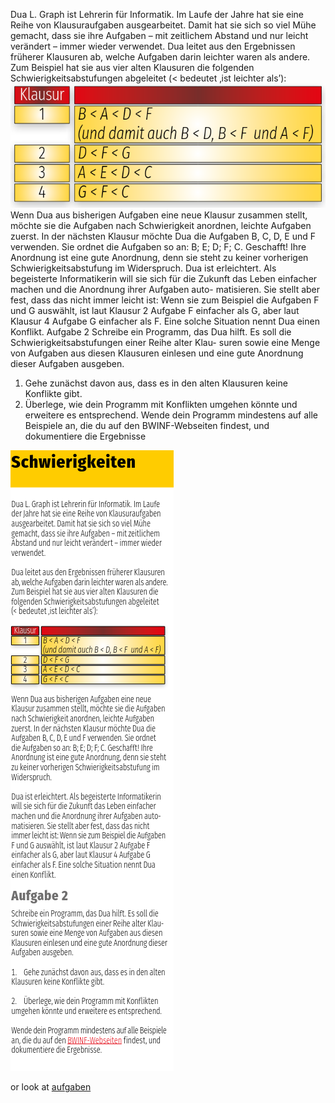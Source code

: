 Dua L. Graph ist Lehrerin für Informatik. Im Laufe
der Jahre hat sie eine Reihe von Klausuraufgaben
ausgearbeitet. Damit hat sie sich so viel Mühe
gemacht, dass sie ihre Aufgaben – mit zeitlichem
Abstand und nur leicht verändert – immer wieder
verwendet.
Dua leitet aus den Ergebnissen früherer Klausuren
ab, welche Aufgaben darin leichter waren als andere.
Zum Beispiel hat sie aus vier alten Klausuren die
folgenden Schwierigkeitsabstufungen abgeleitet
(< bedeutet ‚ist leichter als’):
![img.png](img.png)
Wenn Dua aus bisherigen Aufgaben eine neue
Klausur zusammen stellt, möchte sie die Aufgaben
nach Schwierigkeit anordnen, leichte Aufgaben
zuerst. In der nächsten Klausur möchte Dua die
Aufgaben B, C, D, E und F verwenden. Sie ordnet
die Aufgaben so an: B; E; D; F; C. Geschafft! Ihre
Anordnung ist eine gute Anordnung, denn sie steht
zu keiner vorherigen Schwierigkeitsabstufung im
Widerspruch.
Dua ist erleichtert. Als begeisterte Informatikerin
will sie sich für die Zukunft das Leben einfacher
machen und die Anordnung ihrer Aufgaben auto-
matisieren. Sie stellt aber fest, dass das nicht
immer leicht ist: Wenn sie zum Beispiel die Aufgaben
F und G auswählt, ist laut Klausur 2 Aufgabe F
einfacher als G, aber laut Klausur 4 Aufgabe G
einfacher als F. Eine solche Situation nennt Dua
einen Konflikt.
Aufgabe 2
Schreibe ein Programm, das Dua hilft. Es soll die
Schwierigkeitsabstufungen einer Reihe alter Klau-
suren sowie eine Menge von Aufgaben aus diesen
Klausuren einlesen und eine gute Anordnung dieser
Aufgaben ausgeben.
1. Gehe zunächst davon aus, dass es in den alten
   Klausuren keine Konflikte gibt.
2. Überlege, wie dein Programm mit Konflikten
   umgehen könnte und erweitere es entsprechend.
   Wende dein Programm mindestens auf alle Beispiele
   an, die du auf den BWINF-Webseiten findest, und
   dokumentiere die Ergebnisse


![img_1.png](img_1.png)

or look at [aufgaben](https://bwinf.de/fileadmin/wettbewerbe/bundeswettbewerb/43/1_runde/Aufgaben431.pdf)
